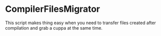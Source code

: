 # CompilerFilesMigrator
This script makes thing easy when you need to transfer files created after compilation and grab a cuppa at the same time. 
